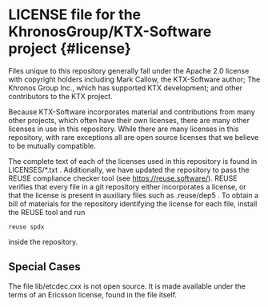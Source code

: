LICENSE file for the KhronosGroup/KTX-Software project    {#license}
======================================================

<!--
 Can't put at start. Doxygen requires page title on first line.
 Copyright 2013-2020 Mark Callow 
 SPDX-License-Identifier: Apache-2.0
-->

Files unique to this repository generally fall under the Apache 2.0 license
with copyright holders including Mark Callow, the KTX-Software author; The
Khronos Group Inc., which has supported KTX development; and other
contributors to the KTX project.

Because KTX-Software incorporates material and contributions from many other
projects, which often have their own licenses, there are many other licenses
in use in this repository. While there are many licenses in this repository,
with rare exceptions all are open source licenses that we believe to be
mutually compatible.

The complete text of each of the licenses used in this repository is found
in LICENSES/*.txt . Additionally, we have updated the repository to pass the
REUSE compliance checker tool (see https://reuse.software/). REUSE verifies
that every file in a git repository either incorporates a license, or that
the license is present in auxiliary files such as .reuse/dep5 . To obtain a
bill of materials for the repository identifying the license for each file,
install the REUSE tool and run

    reuse spdx

inside the repository.

## Special Cases

The file lib/etcdec.cxx is not open source. It is made available under the
terms of an Ericsson license, found in the file itself.
